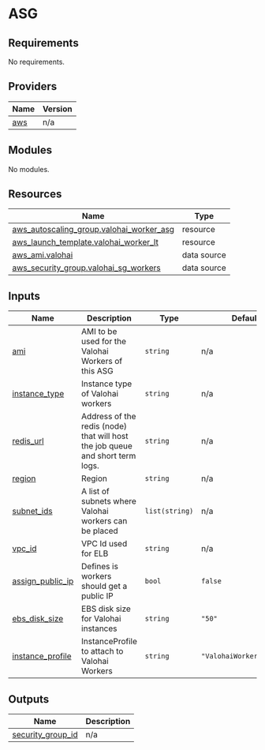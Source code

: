 # ASG

<!-- BEGINNING OF PRE-COMMIT-TERRAFORM DOCS HOOK -->
## Requirements

No requirements.

## Providers

| Name | Version |
|------|---------|
| <a name="provider_aws"></a> [aws](#provider\_aws) | n/a |

## Modules

No modules.

## Resources

| Name | Type |
|------|------|
| [aws_autoscaling_group.valohai_worker_asg](https://registry.terraform.io/providers/hashicorp/aws/latest/docs/resources/autoscaling_group) | resource |
| [aws_launch_template.valohai_worker_lt](https://registry.terraform.io/providers/hashicorp/aws/latest/docs/resources/launch_template) | resource |
| [aws_ami.valohai](https://registry.terraform.io/providers/hashicorp/aws/latest/docs/data-sources/ami) | data source |
| [aws_security_group.valohai_sg_workers](https://registry.terraform.io/providers/hashicorp/aws/latest/docs/data-sources/security_group) | data source |

## Inputs

| Name | Description | Type | Default | Required |
|------|-------------|------|---------|:--------:|
| <a name="input_ami"></a> [ami](#input\_ami) | AMI to be used for the Valohai Workers of this ASG | `string` | n/a | yes |
| <a name="input_instance_type"></a> [instance\_type](#input\_instance\_type) | Instance type of Valohai workers | `string` | n/a | yes |
| <a name="input_redis_url"></a> [redis\_url](#input\_redis\_url) | Address of the redis (node) that will host the job queue and short term logs. | `string` | n/a | yes |
| <a name="input_region"></a> [region](#input\_region) | Region | `string` | n/a | yes |
| <a name="input_subnet_ids"></a> [subnet\_ids](#input\_subnet\_ids) | A list of subnets where Valohai workers can be placed | `list(string)` | n/a | yes |
| <a name="input_vpc_id"></a> [vpc\_id](#input\_vpc\_id) | VPC Id used for ELB | `string` | n/a | yes |
| <a name="input_assign_public_ip"></a> [assign\_public\_ip](#input\_assign\_public\_ip) | Defines is workers should get a public IP | `bool` | `false` | no |
| <a name="input_ebs_disk_size"></a> [ebs\_disk\_size](#input\_ebs\_disk\_size) | EBS disk size for Valohai instances | `string` | `"50"` | no |
| <a name="input_instance_profile"></a> [instance\_profile](#input\_instance\_profile) | InstanceProfile to attach to Valohai Workers | `string` | `"ValohaiWorkerProfile"` | no |

## Outputs

| Name | Description |
|------|-------------|
| <a name="output_security_group_id"></a> [security\_group\_id](#output\_security\_group\_id) | n/a |
<!-- END OF PRE-COMMIT-TERRAFORM DOCS HOOK -->
